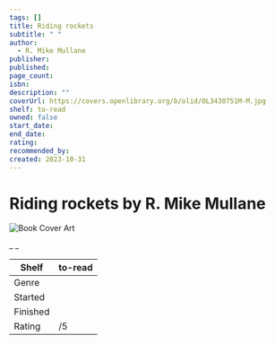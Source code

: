 ```yaml
---
tags: []
title: Riding rockets
subtitle: " "
author:
  - R. Mike Mullane
publisher: 
published: 
page_count: 
isbn: 
description: ""
coverUrl: https://covers.openlibrary.org/b/olid/OL3430751M-M.jpg
shelf: to-read
owned: false
start_date: 
end_date: 
rating: 
recommended_by: 
created: 2023-10-31
---
```


# Riding rockets by R. Mike Mullane

![Book Cover Art](https://covers.openlibrary.org/b/olid/OL3430751M-M.jpg)

_ _

| Shelf | to-read |
| --- | --- |
| Genre |  |
| Started |  |
| Finished |  |
| Rating | /5 |

